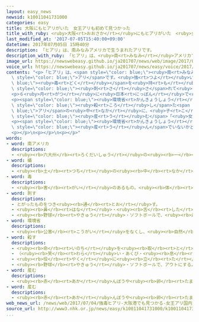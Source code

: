 ```yaml
---
layout: easy_news
newsid: k10011041731000
categories: easy
title: 大阪にもヒアリがいた　女王アリも初めて見つかった
title_with_ruby: <ruby>大阪<rt>おおさか</rt></ruby>にもヒアリがいた　<ruby>女王<rt>じょおう</rt></ruby>アリも<ruby>初<rt>はじ</rt></ruby>めて<ruby>見<rt>み</rt></ruby>つかった
last_modified_at: '2017-07-05T15:40:00+09:00'
datetime: 2017年07月05日 15時40分
description: 「ヒアリ」は、南みなみアメリカで生うまれたアリです。
description_with_ruby: 「ヒアリ」は、<ruby>南<rt>みなみ</rt></ruby>アメリカで<ruby>生<rt>う</rt></ruby>まれたアリです。
image_url: https://newswebeasy.github.io/ja201707/news/web/image/2017/07/05/k10011041731000.jpg
voice_url: https://newswebeasy.github.io/ja201707/news/easy/voice/2017/07/05/k10011041731000.mp3
contents: "<p>「ヒアリ」は、<span style=\"color: blue;\"><ruby>南<rt>みなみ</rt></ruby>アメリカ</span>で<ruby>生<rt>う</rt></ruby>まれた<span\
  \ style=\"color: blue;\">アリ</span>です。<ruby>強<rt>つよ</rt></ruby>い<span style=\"color:\
  \ blue;\"><ruby>毒<rt>どく</rt></ruby></span>を<ruby>持<rt>も</rt></ruby>っているため、ヒアリに<span\
  \ style=\"color: blue;\"><ruby>刺<rt>さ</rt></ruby>さ</span>れて<ruby>亡<rt>な</rt></ruby>くなる<ruby>人<rt>ひと</rt></ruby>もいます。</p>\n\
  <p>６<ruby>月<rt>がつ</rt></ruby>に<ruby>日本<rt>にっぽん</rt></ruby>で<ruby>初<rt>はじ</rt></ruby>めて、<ruby>神戸<rt>こうべ</rt></ruby>の<ruby>港<rt>みなと</rt></ruby>でヒアリが<ruby>見<rt>み</rt></ruby>つかりました。そのあと<ruby>名古屋<rt>なごや</rt></ruby>でも<ruby>見<rt>み</rt></ruby>つかりました。</p>\n\
  <p><span style=\"color: blue;\"><ruby>環境省<rt>かんきょうしょう</rt></ruby></span>が<ruby>大阪<rt>おおさか</rt></ruby>の<ruby>港<rt>みなと</rt></ruby>も<ruby>調<rt>しら</rt></ruby>べると、ヒアリが１０<ruby>匹<rt>ぴき</rt></ruby><ruby>見<rt>み</rt></ruby>つかりました。このほかに、<ruby>薬<rt>くすり</rt></ruby>で<span\
  \ style=\"color: blue;\"><ruby>殺<rt>ころ</rt></ruby>し</span>た<span style=\"color:\
  \ blue;\">アリ</span>の<ruby>中<rt>なか</rt></ruby>に、<ruby>子<rt>こ</rt></ruby>どもを<span\
  \ style=\"color: blue;\"><ruby>産<rt>う</rt></ruby>む</span>「<ruby>女王<rt>じょおう</rt></ruby>アリ」がいました。<ruby>日本<rt>にっぽん</rt></ruby>でヒアリの<ruby>女王<rt>じょおう</rt></ruby>アリが<ruby>見<rt>み</rt></ruby>つかったのは<ruby>初<rt>はじ</rt></ruby>めてです。</p>\n\
  <p><span style=\"color: blue;\"><ruby>環境省<rt>かんきょうしょう</rt></ruby></span>は、<ruby>大阪<rt>おおさか</rt></ruby>の<ruby>港<rt>みなと</rt></ruby>とその<ruby>周<rt>まわ</rt></ruby>りで、ヒアリが<ruby>子<rt>こ</rt></ruby>どもを<span\
  \ style=\"color: blue;\"><ruby>産<rt>う</rt></ruby>ん</span>でいないかどうか<ruby>調<rt>しら</rt></ruby>べることにしています。</p>\n\
  <p></p>\n<p></p>\n<p></p>"
words:
- word: 南アメリカ
  descriptions:
  - <ruby><rb>六大州</rb><rt>ろくだいしゅう</rt></ruby>の<ruby><rb>一</rb><rt>ひと</rt></ruby>つ。<ruby><rb>南</rb><rt>みなみ</rt></ruby>アメリカ<ruby><rb>大陸</rb><rt>たいりく</rt></ruby>と、<ruby><rb>周辺</rb><rt>しゅうへん</rt></ruby>の<ruby><rb>島々</rb><rt>しまじま</rt></ruby>をふくむ<ruby><rb>地域</rb><rt>ちいき</rt></ruby>。<ruby><rb>東</rb><rt>ひがし</rt></ruby>は<ruby><rb>大西洋</rb><rt>たいせいよう</rt></ruby>、<ruby><rb>西</rb><rt>にし</rt></ruby>は<ruby><rb>太平洋</rb><rt>たいへいよう</rt></ruby>に<ruby><rb>面</rb><rt>めん</rt></ruby>し、<ruby><rb>北</rb><rt>きた</rt></ruby>は<ruby><rb>北</rb><rt>きた</rt></ruby>アメリカ<ruby><rb>大陸</rb><rt>たいりく</rt></ruby>につながる。ブラジル・アルゼンチン・チリなどの<ruby><rb>国</rb><rt>くに</rt></ruby>がある。<ruby><rb>南米</rb><rt>なんべい</rt></ruby>。
- word: 蟻
  descriptions:
  - <ruby><rb>土</rb><rt>つち</rt></ruby>の<ruby><rb>中</rb><rt>なか</rt></ruby>や、たおれた<ruby><rb>木</rb><rt>き</rt></ruby>の<ruby><rb>中</rb><rt>なか</rt></ruby>などに<ruby><rb>巣</rb><rt>す</rt></ruby>を<ruby><rb>作</rb><rt>つく</rt></ruby>る<ruby><rb>昆虫</rb><rt>こんちゅう</rt></ruby>。クロオオアリ・アミメアリなど<ruby><rb>種類</rb><rt>しゅるい</rt></ruby>が<ruby><rb>多</rb><rt>おお</rt></ruby>い。<ruby><rb>卵</rb><rt>たまご</rt></ruby>をうむ<ruby><rb>女王</rb><rt>じょおう</rt></ruby>アリを<ruby><rb>中心</rb><rt>ちゅうしん</rt></ruby>に、<ruby><rb>雄</rb><rt>おす</rt></ruby>アリと<ruby><rb>働</rb><rt>はたら</rt></ruby>きアリが<ruby><rb>集</rb><rt>あつ</rt></ruby>まって<ruby><rb>生活</rb><rt>せいかつ</rt></ruby>している。
- word: 毒
  descriptions:
  - <ruby><rb>害</rb><rt>がい</rt></ruby>のあるもの。<ruby><rb>体</rb><rt>からだ</rt></ruby>や<ruby><rb>心</rb><rt>こころ</rt></ruby>を<ruby><rb>傷</rb><rt>きず</rt></ruby>つけるもの。
- word: 刺す
  descriptions:
  - とがったものをつき<ruby><rb>通</rb><rt>とお</rt></ruby>す。
  - <ruby><rb>鼻</rb><rt>はな</rt></ruby>・<ruby><rb>舌</rb><rt>した</rt></ruby>・はだなどに、するどい<ruby><rb>刺激</rb><rt>しげき</rt></ruby>をあたえる。
  - <ruby><rb>野球</rb><rt>やきゅう</rt></ruby>・ソフトボールで、<ruby><rb>走者</rb><rt>そうしゃ</rt></ruby>にタッチして、アウトにする。
- word: 環境省
  descriptions:
  - <ruby><rb>公害</rb><rt>こうがい</rt></ruby>をなくし、<ruby><rb>自然</rb><rt>しぜん</rt></ruby>を<ruby><rb>守</rb><rt>まも</rt></ruby>る<ruby><rb>仕事</rb><rt>しごと</rt></ruby>をする<ruby><rb>国</rb><rt>くに</rt></ruby>の<ruby><rb>役所</rb><rt>やくしょ</rt></ruby>。
- word: 殺す
  descriptions:
  - <ruby><rb>命</rb><rt>いのち</rt></ruby>を<ruby><rb>取</rb><rt>と</rt></ruby>る。
  - （<ruby><rb>笑</rb><rt>わら</rt></ruby>い・あくび・<ruby><rb>息</rb><rt>いき</rt></ruby>などを）おさえて<ruby><rb>止</rb><rt>と</rt></ruby>める。
  - <ruby><rb>役</rb><rt>やく</rt></ruby>に<ruby><rb>立</rb><rt>た</rt></ruby>たなくする。
  - <ruby><rb>野球</rb><rt>やきゅう</rt></ruby>・ソフトボールで、アウトにする。
- word: 産む
  descriptions:
  - <ruby><rb>赤</rb><rt>あか</rt></ruby>んぼうや<ruby><rb>卵</rb><rt>たまご</rt></ruby>を、<ruby><rb>母親</rb><rt>ははおや</rt></ruby>が<ruby><rb>体</rb><rt>からだ</rt></ruby>から<ruby><rb>出</rb><rt>だ</rt></ruby>す。
- word: 産む
  descriptions:
  - <ruby><rb>赤</rb><rt>あか</rt></ruby>んぼうや<ruby><rb>卵</rb><rt>たまご</rt></ruby>を、<ruby><rb>母親</rb><rt>ははおや</rt></ruby>が<ruby><rb>体</rb><rt>からだ</rt></ruby>から<ruby><rb>出</rb><rt>だ</rt></ruby>す。
web_news_url: /news/web/2017/07/04/強毒ヒアリ-大阪港でも見つかる-女王アリ国内で初確認/
source_url: http://www3.nhk.or.jp/news/easy/k10011041731000/k10011041731000.html
...
```

